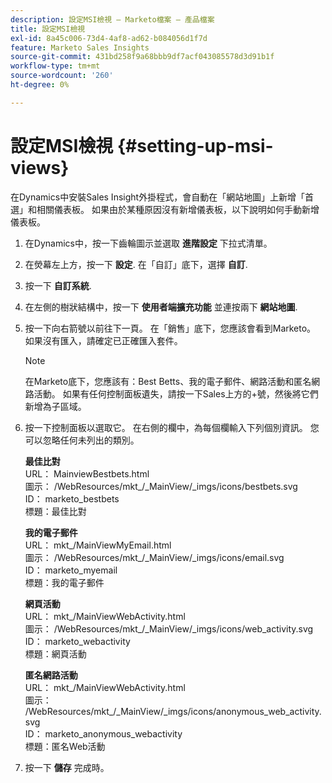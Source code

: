 ```yaml
---
description: 設定MSI檢視 — Marketo檔案 — 產品檔案
title: 設定MSI檢視
exl-id: 8a45c006-73d4-4af8-ad62-b084056d1f7d
feature: Marketo Sales Insights
source-git-commit: 431bd258f9a68bbb9df7acf043085578d3d91b1f
workflow-type: tm+mt
source-wordcount: '260'
ht-degree: 0%

---
```


# 設定MSI檢視 {#setting-up-msi-views}

在Dynamics中安裝Sales Insight外掛程式，會自動在「網站地圖」上新增「首選」和相關儀表板。 如果由於某種原因沒有新增儀表板，以下說明如何手動新增儀表板。

1. 在Dynamics中，按一下齒輪圖示並選取 **進階設定** 下拉式清單。

1. 在熒幕左上方，按一下 **設定**. 在「自訂」底下，選擇 **自訂**.

1. 按一下 **自訂系統**.

1. 在左側的樹狀結構中，按一下 **使用者端擴充功能** 並連按兩下 **網站地圖**.

1. 按一下向右箭號以前往下一頁。 在「銷售」底下，您應該會看到Marketo。 如果沒有匯入，請確定已正確匯入套件。

   >[!NOTE]
   >
   >在Marketo底下，您應該有：Best Betts、我的電子郵件、網路活動和匿名網路活動。 如果有任何控制面板遺失，請按一下Sales上方的+號，然後將它們新增為子區域。

1. 按一下控制面板以選取它。 在右側的欄中，為每個欄輸入下列個別資訊。 您可以忽略任何未列出的類別。

   **最佳比對**</br>
URL： MainviewBestbets.html</br>
圖示： /WebResources/mkt_/_MainView/_imgs/icons/bestbets.svg</br>
ID： marketo_bestbets</br>
標題：最佳比對

   **我的電子郵件**</br>
URL： mkt_/MainViewMyEmail.html</br>
圖示： /WebResources/mkt_/_MainView/_imgs/icons/email.svg</br>
ID： marketo_myemail</br>
標題：我的電子郵件

   **網頁活動**</br>
URL： mkt_/MainViewWebActivity.html</br>
圖示： /WebResources/mkt_/_MainView/_imgs/icons/web_activity.svg</br>
ID： marketo_webactivity</br>
標題：網頁活動

   **匿名網路活動**</br>
URL： mkt_/MainViewWebActivity.html</br>
圖示： /WebResources/mkt_/_MainView/_imgs/icons/anonymous_web_activity.svg</br>
ID： marketo_anonymous_webactivity</br>
標題：匿名Web活動

1. 按一下 **儲存** 完成時。
